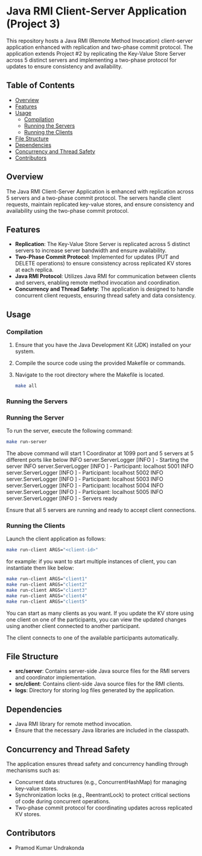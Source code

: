 # Java RMI Client-Server Application (Project 3)

This repository hosts a Java RMI (Remote Method Invocation) client-server application enhanced with replication and two-phase commit protocol. The application extends Project #2 by replicating the Key-Value Store Server across 5 distinct servers and implementing a two-phase protocol for updates to ensure consistency and availability.

## Table of Contents

- [Overview](#overview)
- [Features](#features)
- [Usage](#usage)
    - [Compilation](#compilation)
    - [Running the Servers](#running-the-servers)
    - [Running the Clients](#running-the-clients)
- [File Structure](#file-structure)
- [Dependencies](#dependencies)
- [Concurrency and Thread Safety](#concurrency-and-thread-safety)
- [Contributors](#contributors)


## Overview

The Java RMI Client-Server Application is enhanced with replication across 5 servers and a two-phase commit protocol. The servers handle client requests, maintain replicated key-value stores, and ensure consistency and availability using the two-phase commit protocol.

## Features

- **Replication**: The Key-Value Store Server is replicated across 5 distinct servers to increase server bandwidth and ensure availability.
- **Two-Phase Commit Protocol**: Implemented for updates (PUT and DELETE operations) to ensure consistency across replicated KV stores at each replica.
- **Java RMI Protocol**: Utilizes Java RMI for communication between clients and servers, enabling remote method invocation and coordination.
- **Concurrency and Thread Safety**: The application is designed to handle concurrent client requests, ensuring thread safety and data consistency.

## Usage

### Compilation

1. Ensure that you have the Java Development Kit (JDK) installed on your system.
2. Compile the source code using the provided Makefile or commands.
3. Navigate to the root directory where the Makefile is located.

   ```bash
   make all
   ```

### Running the Servers

### Running the Server

To run the server, execute the following command:

```bash
make run-server
```
The above command will start 1 Coordinator at 1099 port and 5 servers at 5 different ports like below
INFO  server.ServerLogger [INFO ] - Starting the server
INFO  server.ServerLogger [INFO ] - Participant: localhost 5001
INFO  server.ServerLogger [INFO ] - Participant: localhost 5002
INFO  server.ServerLogger [INFO ] - Participant: localhost 5003
INFO  server.ServerLogger [INFO ] - Participant: localhost 5004
INFO  server.ServerLogger [INFO ] - Participant: localhost 5005
INFO  server.ServerLogger [INFO ] - Servers ready

Ensure that all 5 servers are running and ready to accept client connections.

### Running the Clients

Launch the client application as follows:

```bash
make run-client ARGS="<client-id>"
```
for example:
if you want to start multiple instances of client, you can instantiate them like below:

```bash
make run-client ARGS="client1"
make run-client ARGS="client2"
make run-client ARGS="client3"
make run-client ARGS="client4"
make run-client ARGS="client5"
```
You can start as many clients as you want. If you update the KV store using one client on one of the
participants, you can view the updated changes using another client connected to another participant.

The client connects to one of the available participants automatically.

## File Structure

- **src/server**: Contains server-side Java source files for the RMI servers and coordinator implementation.
- **src/client**: Contains client-side Java source files for the RMI clients.
- **logs**: Directory for storing log files generated by the application.

## Dependencies

- Java RMI library for remote method invocation.
- Ensure that the necessary Java libraries are included in the classpath.

## Concurrency and Thread Safety

The application ensures thread safety and concurrency handling through mechanisms such as:
- Concurrent data structures (e.g., ConcurrentHashMap) for managing key-value stores.
- Synchronization locks (e.g., ReentrantLock) to protect critical sections of code during concurrent operations.
- Two-phase commit protocol for coordinating updates across replicated KV stores.

## Contributors

- Pramod Kumar Undrakonda
